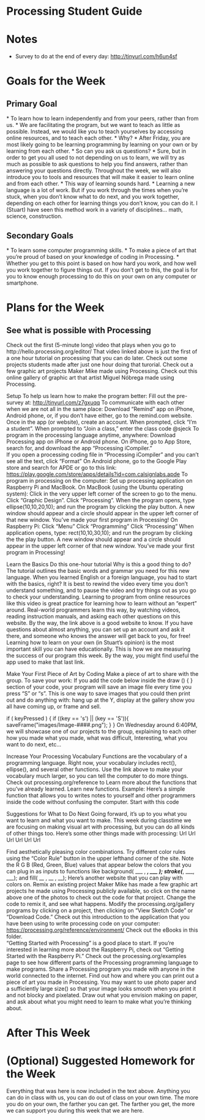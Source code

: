 # Processing Student Guide

# Notes

* Survey to do at the end of every day: http://tinyurl.com/h6un4sf

# Goals for the Week

<h2>Primary Goal</h2>
* To learn how to learn independently and from your peers, rather than from us. 
 * We are facilitating the program, but we want to teach as little as possible. Instead, we would like you to teach yourselves by accessing online resources, and to teach each other. 
  * Why? 
   * After Friday, you are most likely going to be learning programming by learning on your own or by learning from each other.
  * So can you ask us questions? 
   * Sure, but in order to get you all used to not depending on us to learn, we will try as much as possible to ask questions to help you find answers, rather than answering your questions directly. Throughout the week, we will also introduce you to tools and resources that will make it easier to learn online and from each other.
  * This way of learning sounds hard.
   * Learning a new language is a lot of work. But if you work through the times when you’re stuck, when you don’t know what to do next, and you work together, depending on each other for learning things you don’t know, you can do it. I (Stuart) have seen this method work in a variety of disciplines… math, science, construction.

<h2>Secondary Goals</h2>
* To learn some computer programming skills.
* To make a piece of art that you’re proud of based on your knowledge of coding in Processing.
 * Whether you get to this point is based on how hard you work, and how well you work together to figure things out. If you don’t get to this, the goal is for you to know enough processing to do this on your own on any computer or smartphone.

# Plans for the Week

<h2>See what is possible with Processing</h2>
Check out the first (5-minute long) video that plays when you go to http://hello.processing.org/editor/
That video linked above is just the first of a one hour tutorial on processing that you can do later.
Check out some projects students made after just one hour doing that turorial. 
Check out a few graphic art projects Maker Mike made using Processing. 
Check out this online gallery of graphic art that artist Miguel Nóbrega made using Processing.

Setup
To help us learn how to make the program better: 
Fill out the pre-survey at: http://tinyurl.com/z7gxuqq
To communicate with each other when we are not all in the same place:
Download “Remind” app on iPhone, Android phone, or, if you don’t have either, go to the remind.com website. 
Once in the app (or website), create an account. 
When prompted, click “I’m a student”. 
When prompted to “Join a class,” enter the class code @sjeck 
To program in the processing language anytime, anywhere:
Download Processing app on iPhone or Android phone.
On iPhone, go to App Store, search for, and download the app “Processing iCompiler.”     
If you open a processing coding file in “Processing iCompiler” and you can’t see all the text, click “Format”
On Android phone, go to the Google Play store and search for APDE or go to this link: https://play.google.com/store/apps/details?id=com.calsignlabs.apde
To program in processing on the computer:
Set up processing application on Raspberry Pi and MacBook. 
On MacBook (using the Ubuntu operating system): 
Click in the very upper left corner of the screen to go to the menu.
Click “Graphic Design”. 
Click “Processing”.
When the program opens, type ellipse(10,10,20,10);  and run the program by clicking the play button. A new window should appear and a circle should appear in the upper left corner of that new window. You’ve made your first program in Processing!
On Raspberry Pi: 
Click “Menu” 
Click “Programming”
Click “Processing”
When application opens, type:  rect(10,10,30,10);  and run the program by clicking the the play button. A new window should appear and a circle should appear in the upper left corner of that new window. You’ve made your first program in Processing!


Learn the Basics
Do this one-hour tutorial
Why is this a good thing to do? 
The tutorial outlines the basic words and grammar you need for this new language. When you learned English or a foreign language, you had to start with the basics, right? It is best to rewind the video every time you don’t understand something, and to pause the video and try things out as you go to check your understanding.
Learning to program from online resources like this video is great practice for learning how to learn without an “expert” around. Real-world programmers learn this way, by watching videos, reading instruction manuals, and asking each other questions on this website. 
By the way, the link above is a good website to know. If you have questions about almost anything, you can set up an account and ask it there, and someone who knows the answer will get back to you, for free! 
Learning how to learn on your own (in Stuart’s opinion) is the most important skill you can have educationally. This is how we are measuring the success of our program this week. 
By the way, you might find useful the app used to make that last link.


Make Your First Piece of Art by Coding
Make a piece of art to share with the group. 
To save your work: If you add the code below inside the draw () {      }  section of your code, your program will save an image file every time you press “S” or “s”. This is one way to save images that you could then print out and do anything with: hang up at the Y, display at the gallery show you all have coming up, or frame and sell.

if ( keyPressed ) {
    if ((key == 's') || (key == 'S')){
        saveFrame("images/Image-####.png");
    }
}
On Wednesday around 6:40PM, we will showcase one of our projects to the group, explaining to each other how you made what you made, what was difficult, Interesting, what you want to do next, etc…


Increase Your Processing Vocabulary
Functions are the vocabulary of a programming language. Right now, your vocabulary includes rect(), ellipse(), and several other functions. Use the link above to make your vocabulary much larger, so you can tell the computer to do more things.
Check out processing.org/reference to
Learn more about the functions that you’ve already learned.
Learn new functions. 
Example: Here’s a simple function that allows you to writes notes to yourself and other programmers inside the code without confusing the computer.
Start with this code 


Suggestions for What to Do Next
Going forward, it’s up to you what you want to learn and what you want to make. This week during classtime we are focusing on making visual art with processing, but you can do all kinds of other things too. Here’s some other things made with processing: Url  Url  Url  Url  Url Url

Find aesthetically pleasing color combinations. Try different color rules using the “Color Rule” button in the upper lefthand corner of the site. Note the R G B (Red, Green, Blue) values that appear below the colors that you can plug in as inputs to functions like background( ___ , ___, ___ );   stroke(___, ___, ___);   and   fill( __ , __ , __); 
Here’s another website that you can play with colors on.
Remix an existing project
Maker Mike has made a few graphic art projects he made using Processing publicly available, so click on the name above one of the photos to check out the code for that project. Change the code to remix it, and see what happens.
Modify the processing.org/gallery programs by clicking on a project, then clicking on “View Sketch Code” or “Download Code.”
Check out this introduction to the application that you have been using to write processing code on your computer: https://processing.org/reference/environment/
Check out the eBooks in this folder.  
“Getting Started with Processing” is a good place to start. 
If you’re interested in learning more about the Raspberry Pi, check out “Getting Started with the Raspberry Pi.”
Check out the processing.org/examples page to see how different parts of the Processing programming language to make programs. 
Share a Processing program you made with anyone in the world connected to the internet. 
Find out how and where you can print out a piece of art you made in Processing. You may want to use photo paper and a sufficiently large size() so that your image looks smooth when you print it and not blocky and pixelated.
Draw out what you envision making on paper, and ask about what you might need to learn to make what you’re thinking about.


# After This Week

# (Optional) Suggested Homework for the Week
Everything that was here is now included in the text above. Anything you can do in class with us, you can do out of class on your own time. The more you do on your own, the farther you can get. The farther you get, the more we can support you during this week that we are here.
